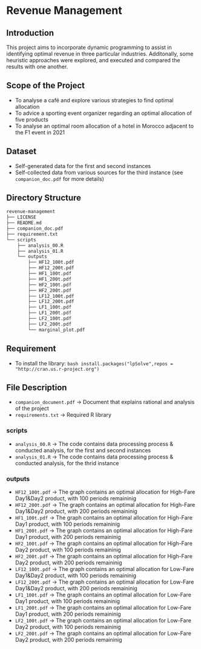 # Revenue Management

## Introduction
This project aims to incorporate dynamic programming to assist in identifying 
optimal revenue in three particular industries. Additonally, some heuristic approaches
were explored, and executed and compared the results with one another.

## Scope of the Project
- To analyse a café and explore various strategies to find optimal allocation
- To advice a sporting event organizer regarding an optimal allocation of five products 
- To analyse an optimal room allocation of a hotel in Morocco adjacent to the F1 event in 2021

## Dataset
* Self-generated data for the first and second instances  
* Self-collected data from various sources for the third instance (see ``` companion_doc.pdf ``` for more details)

## Directory Structure
``` bash
revenue-management
├── LICENSE
├── README.md
├── companion_doc.pdf
├── requirement.txt
└── scripts
    ├── analysis_00.R
    ├── analysis_01.R
    └── outputs
        ├── HF12_100t.pdf
        ├── HF12_200t.pdf
        ├── HF1_100t.pdf
        ├── HF1_200t.pdf
        ├── HF2_100t.pdf
        ├── HF2_200t.pdf
        ├── LF12_100t.pdf
        ├── LF12_200t.pdf
        ├── LF1_100t.pdf
        ├── LF1_200t.pdf
        ├── LF2_100t.pdf
        ├── LF2_200t.pdf
        └── marginal_plot.pdf
```
## Requirement
- To install the library: ``` bash install.packages("lpSolve",repos = "http://cran.us.r-project.org") ```

## File Description
* ```companion_document.pdf``` -> Document that explains rational and analysis of the project
* ```requirements.txt``` -> Required R library 

### scripts
* ```analysis_00.R``` -> The code contains data processing process & conducted analysis, for the first and second instances 
* ```analysis_01.R``` -> The code contains data processing process & conducted analysis, for the thrid instance

### outputs
* ```HF12_100t.pdf``` -> The graph contains an optimal allocation for High-Fare Day1&Day2 product, with 100 periods remaininig 
* ```HF12_200t.pdf``` -> The graph contains an optimal allocation for High-Fare Day1&Day2 product, with 200 periods remaininig
* ```HF1_100t.pdf``` -> The graph contains an optimal allocation for High-Fare Day1 product, with 100 periods remaininig 
* ```HF1_200t.pdf``` -> The graph contains an optimal allocation for High-Fare Day1 product, with 200 periods remaininig  
* ```HF2_100t.pdf``` -> The graph contains an optimal allocation for High-Fare Day2 product, with 100 periods remaininig 
* ```HF2_200t.pdf``` -> The graph contains an optimal allocation for High-Fare Day2 product, with 200 periods remaininig 
* ```LF12_100t.pdf``` -> The graph contains an optimal allocation for Low-Fare Day1&Day2 product, with 100 periods remaininig 
* ```LF12_200t.pdf``` -> The graph contains an optimal allocation for Low-Fare Day1&Day2 product, with 200 periods remaininig
* ```LF1_100t.pdf``` -> The graph contains an optimal allocation for Low-Fare Day1 product, with 100 periods remaininig 
* ```LF1_200t.pdf``` -> The graph contains an optimal allocation for Low-Fare Day1 product, with 200 periods remaininig  
* ```LF2_100t.pdf``` -> The graph contains an optimal allocation for Low-Fare Day2 product, with 100 periods remaininig 
* ```LF2_200t.pdf``` -> The graph contains an optimal allocation for Low-Fare Day2 product, with 200 periods remaininig 
